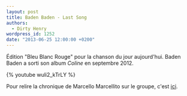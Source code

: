 ```yaml
---
layout: post
title: Baden Baden - Last Song
authors:
  - Dirty Henry
wordpress_id: 1252
date: "2013-06-25 12:00:00 +0200"
---
```


Édition "Bleu Blanc Rouge" pour la chanson du jour aujourd'hui. Baden Baden a
sorti son album _Coline_ en septembre 2012.

{% youtube wuli2_kTrLY %}

Pour relire la chronique de Marcello Marcellito sur le groupe, c'est [ici](752).
